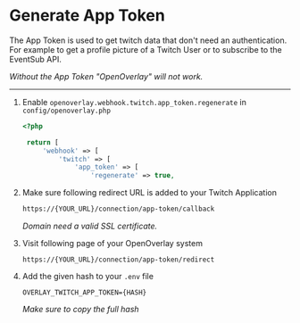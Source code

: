 # Generate App Token

The App Token is used to get twitch data that don't need an authentication.
For example to get a profile picture of a Twitch User or to subscribe to the EventSub API.

*Without the App Token "OpenOverlay" will not work.*

___

1. Enable `openoverlay.webhook.twitch.app_token.regenerate` in `config/openoverlay.php`
   ```php 
   <?php

    return [
        'webhook' => [
            'twitch' => [
                'app_token' => [
                    'regenerate' => true,
   ```

2. Make sure following redirect URL is added to your Twitch Application

    ```bash 
    https://{YOUR_URL}/connection/app-token/callback
    ```
   *Domain need a valid SSL certificate.*


3. Visit following page of your OpenOverlay system

    ```dotenv 
    https://{YOUR_URL}/connection/app-token/redirect
    ```

3. Add the given hash to your ``.env`` file

    ```dotenv 
    OVERLAY_TWITCH_APP_TOKEN={HASH}
    ```
   *Make sure to copy the full hash*
